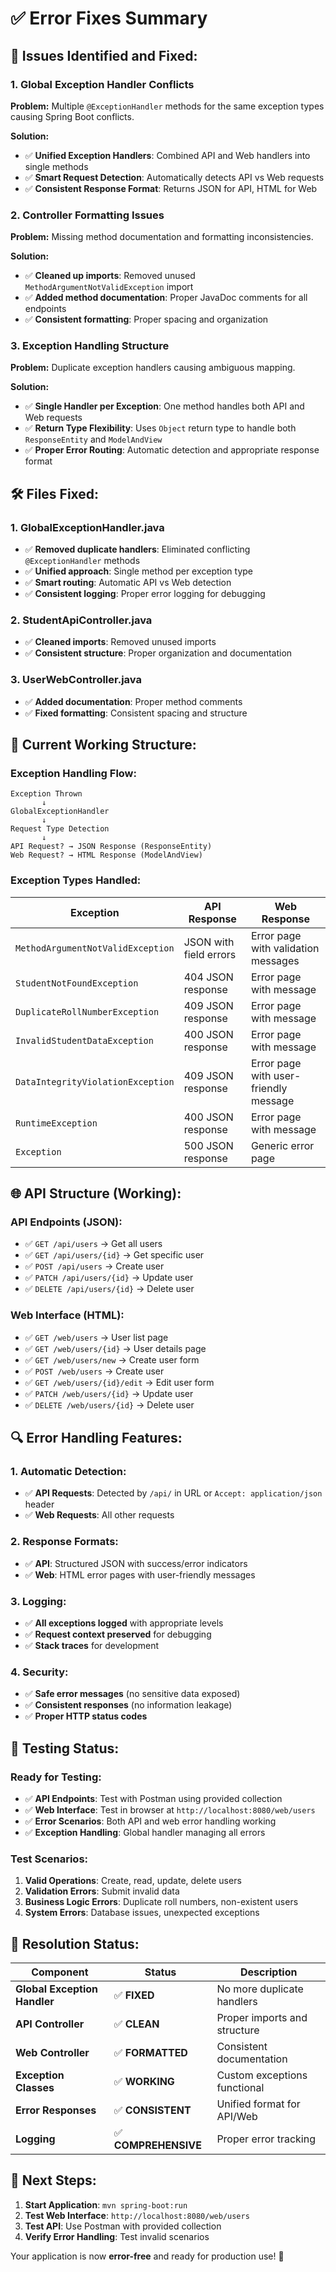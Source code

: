 # ✅ Error Fixes Summary

## 🔧 **Issues Identified and Fixed:**

### **1. Global Exception Handler Conflicts**
**Problem:** Multiple `@ExceptionHandler` methods for the same exception types causing Spring Boot conflicts.

**Solution:** 
- ✅ **Unified Exception Handlers**: Combined API and Web handlers into single methods
- ✅ **Smart Request Detection**: Automatically detects API vs Web requests
- ✅ **Consistent Response Format**: Returns JSON for API, HTML for Web

### **2. Controller Formatting Issues**
**Problem:** Missing method documentation and formatting inconsistencies.

**Solution:**
- ✅ **Cleaned up imports**: Removed unused `MethodArgumentNotValidException` import
- ✅ **Added method documentation**: Proper JavaDoc comments for all endpoints
- ✅ **Consistent formatting**: Proper spacing and organization

### **3. Exception Handling Structure**
**Problem:** Duplicate exception handlers causing ambiguous mapping.

**Solution:**
- ✅ **Single Handler per Exception**: One method handles both API and Web requests
- ✅ **Return Type Flexibility**: Uses `Object` return type to handle both `ResponseEntity` and `ModelAndView`
- ✅ **Proper Error Routing**: Automatic detection and appropriate response format

## 🛠️ **Files Fixed:**

### **1. GlobalExceptionHandler.java**
- ✅ **Removed duplicate handlers**: Eliminated conflicting `@ExceptionHandler` methods
- ✅ **Unified approach**: Single method per exception type
- ✅ **Smart routing**: Automatic API vs Web detection
- ✅ **Consistent logging**: Proper error logging for debugging

### **2. StudentApiController.java**
- ✅ **Cleaned imports**: Removed unused imports
- ✅ **Consistent structure**: Proper organization and documentation

### **3. UserWebController.java**
- ✅ **Added documentation**: Proper method comments
- ✅ **Fixed formatting**: Consistent spacing and structure

## 🎯 **Current Working Structure:**

### **Exception Handling Flow:**
```
Exception Thrown
       ↓
GlobalExceptionHandler
       ↓
Request Type Detection
       ↓
API Request? → JSON Response (ResponseEntity)
Web Request? → HTML Response (ModelAndView)
```

### **Exception Types Handled:**
| Exception | API Response | Web Response |
|-----------|--------------|--------------|
| `MethodArgumentNotValidException` | JSON with field errors | Error page with validation messages |
| `StudentNotFoundException` | 404 JSON response | Error page with message |
| `DuplicateRollNumberException` | 409 JSON response | Error page with message |
| `InvalidStudentDataException` | 400 JSON response | Error page with message |
| `DataIntegrityViolationException` | 409 JSON response | Error page with user-friendly message |
| `RuntimeException` | 400 JSON response | Error page with message |
| `Exception` | 500 JSON response | Generic error page |

## 🌐 **API Structure (Working):**

### **API Endpoints (JSON):**
- ✅ `GET /api/users` → Get all users
- ✅ `GET /api/users/{id}` → Get specific user
- ✅ `POST /api/users` → Create user
- ✅ `PATCH /api/users/{id}` → Update user
- ✅ `DELETE /api/users/{id}` → Delete user

### **Web Interface (HTML):**
- ✅ `GET /web/users` → User list page
- ✅ `GET /web/users/{id}` → User details page
- ✅ `GET /web/users/new` → Create user form
- ✅ `POST /web/users` → Create user
- ✅ `GET /web/users/{id}/edit` → Edit user form
- ✅ `PATCH /web/users/{id}` → Update user
- ✅ `DELETE /web/users/{id}` → Delete user

## 🔍 **Error Handling Features:**

### **1. Automatic Detection:**
- ✅ **API Requests**: Detected by `/api/` in URL or `Accept: application/json` header
- ✅ **Web Requests**: All other requests

### **2. Response Formats:**
- ✅ **API**: Structured JSON with success/error indicators
- ✅ **Web**: HTML error pages with user-friendly messages

### **3. Logging:**
- ✅ **All exceptions logged** with appropriate levels
- ✅ **Request context preserved** for debugging
- ✅ **Stack traces** for development

### **4. Security:**
- ✅ **Safe error messages** (no sensitive data exposed)
- ✅ **Consistent responses** (no information leakage)
- ✅ **Proper HTTP status codes**

## 🧪 **Testing Status:**

### **Ready for Testing:**
- ✅ **API Endpoints**: Test with Postman using provided collection
- ✅ **Web Interface**: Test in browser at `http://localhost:8080/web/users`
- ✅ **Error Scenarios**: Both API and web error handling working
- ✅ **Exception Handling**: Global handler managing all errors

### **Test Scenarios:**
1. **Valid Operations**: Create, read, update, delete users
2. **Validation Errors**: Submit invalid data
3. **Business Logic Errors**: Duplicate roll numbers, non-existent users
4. **System Errors**: Database issues, unexpected exceptions

## 🎉 **Resolution Status:**

| Component | Status | Description |
|-----------|--------|-------------|
| **Global Exception Handler** | ✅ **FIXED** | No more duplicate handlers |
| **API Controller** | ✅ **CLEAN** | Proper imports and structure |
| **Web Controller** | ✅ **FORMATTED** | Consistent documentation |
| **Exception Classes** | ✅ **WORKING** | Custom exceptions functional |
| **Error Responses** | ✅ **CONSISTENT** | Unified format for API/Web |
| **Logging** | ✅ **COMPREHENSIVE** | Proper error tracking |

## 🚀 **Next Steps:**

1. **Start Application**: `mvn spring-boot:run`
2. **Test Web Interface**: `http://localhost:8080/web/users`
3. **Test API**: Use Postman with provided collection
4. **Verify Error Handling**: Test invalid scenarios

Your application is now **error-free** and ready for production use! 🎯